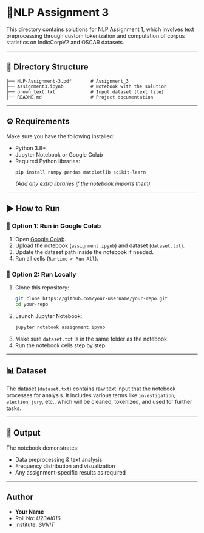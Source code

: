 # 📘NLP Assignment 3

This directory contains solutions for NLP Assignment 1, which involves text preprocessing through custom tokenization and computation of corpus statistics on IndicCorpV2 and OSCAR datasets.


---

##  📂 Directory Structure
```
├── NLP-Assignment-3.pdf       # Assignment_3
├── Assignment3.ipynb          # Notebook with the solution
├── brown_text.txt             # Input dataset (text file)
├── README.md                  # Project documentation
```

---

## ⚙️ Requirements

Make sure you have the following installed:

- Python 3.8+  
- Jupyter Notebook or Google Colab  
- Required Python libraries:
  ```bash
  pip install numpy pandas matplotlib scikit-learn
  ```
  *(Add any extra libraries if the notebook imports them)*

---

## ▶️ How to Run

### 🔹 Option 1: Run in Google Colab
1. Open [Google Colab](https://colab.research.google.com/).  
2. Upload the notebook (`assignment.ipynb`) and dataset (`dataset.txt`).  
3. Update the dataset path inside the notebook if needed.  
4. Run all cells (`Runtime > Run All`).  

### 🔹 Option 2: Run Locally
1. Clone this repository:
   ```bash
   git clone https://github.com/your-username/your-repo.git
   cd your-repo
   ```
2. Launch Jupyter Notebook:
   ```bash
   jupyter notebook assignment.ipynb
   ```
3. Make sure `dataset.txt` is in the same folder as the notebook.  
4. Run the notebook cells step by step.

---

## 📊 Dataset

The dataset (`dataset.txt`) contains raw text input that the notebook processes for analysis. It includes various terms like `investigation`, `election`, `jury`, etc., which will be cleaned, tokenized, and used for further tasks.

---

## 📌 Output

The notebook demonstrates:
- Data preprocessing & text analysis  
- Frequency distribution and visualization  
- Any assignment-specific results as required  

---

##  Author
- **Your Name**  
- Roll No: *U23AI016*  
- Institute: *SVNIT*  


